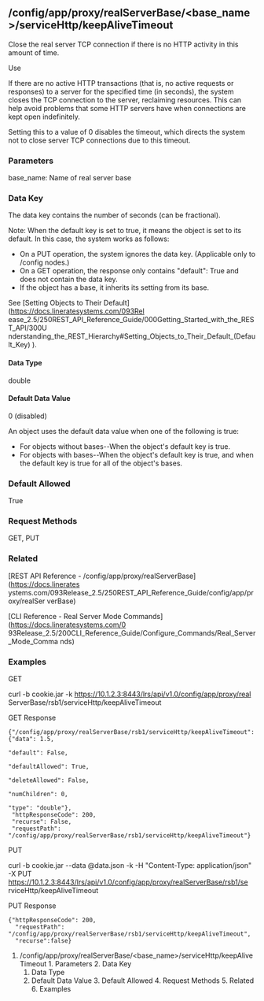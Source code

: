 ## /config/app/proxy/realServerBase/<base_name>/serviceHttp/keepAliveTimeout

Close the real server TCP connection if there is no HTTP activity in this
amount of time.

Use

If there are no active HTTP transactions (that is, no active requests or
responses) to a server for the specified time (in seconds), the system closes
the TCP connection to the server, reclaiming resources. This can help avoid
problems that some HTTP servers have when connections are kept open
indefinitely.

Setting this to a value of 0 disables the timeout, which directs the system
not to close server TCP connections due to this timeout.

### Parameters

base_name: Name of real server base

### Data Key

The data key contains the number of seconds (can be fractional).

Note: When the default key is set to true, it means the object is set to its
default. In this case, the system works as follows:

  * On a PUT operation, the system ignores the data key. (Applicable only to /config nodes.)
  * On a GET operation, the response only contains "default": True and does not contain the data key.
  * If the object has a base, it inherits its setting from its base.

See [Setting Objects to Their Default](https://docs.lineratesystems.com/093Rel
ease_2.5/250REST_API_Reference_Guide/000Getting_Started_with_the_REST_API/300U
nderstanding_the_REST_Hierarchy#Setting_Objects_to_Their_Default_(Default_Key)
).

#### Data Type

double

#### Default Data Value

0 (disabled)

An object uses the default data value when one of the following is true:

  * For objects without bases--When the object's default key is true.
  * For objects with bases--When the object's default key is true, and when the default key is true for all of the object's bases.

### Default Allowed

True

### Request Methods

GET, PUT

### Related

[REST API Reference - /config/app/proxy/realServerBase](https://docs.linerates
ystems.com/093Release_2.5/250REST_API_Reference_Guide/config/app/proxy/realSer
verBase)

[CLI Reference - Real Server Mode Commands](https://docs.lineratesystems.com/0
93Release_2.5/200CLI_Reference_Guide/Configure_Commands/Real_Server_Mode_Comma
nds)

### Examples

GET

curl -b cookie.jar -k https://10.1.2.3:8443/lrs/api/v1.0/config/app/proxy/real
ServerBase/rsb1/serviceHttp/keepAliveTimeout

GET Response

    
    {"/config/app/proxy/realServerBase/rsb1/serviceHttp/keepAliveTimeout": {"data": 1.5,
                                                                               "default": False,
                                                                               "defaultAllowed": True,
                                                                               "deleteAllowed": False,
                                                                               "numChildren": 0,
                                                                               "type": "double"},
     "httpResponseCode": 200,
     "recurse": False,
     "requestPath": "/config/app/proxy/realServerBase/rsb1/serviceHttp/keepAliveTimeout"}
    

PUT

curl -b cookie.jar --data @data.json -k -H "Content-Type: application/json" -X
PUT https://10.1.2.3:8443/lrs/api/v1.0/config/app/proxy/realServerBase/rsb1/se
rviceHttp/keepAliveTimeout

PUT Response

    
    {"httpResponseCode": 200,
      "requestPath": "/config/app/proxy/realServerBase/rsb1/serviceHttp/keepAliveTimeout",
      "recurse":false}

  1. /config/app/proxy/realServerBase/<base_name>/serviceHttp/keepAliveTimeout
    1. Parameters
    2. Data Key
      1. Data Type
      2. Default Data Value
    3. Default Allowed
    4. Request Methods
    5. Related
    6. Examples

